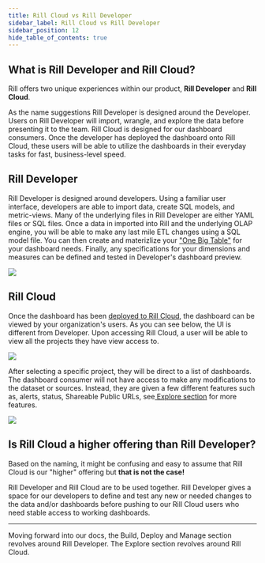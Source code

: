 ```yaml
---
title: Rill Cloud vs Rill Developer 
sidebar_label: Rill Cloud vs Rill Developer 
sidebar_position: 12
hide_table_of_contents: true
---
```


## What is Rill Developer and Rill Cloud?

Rill offers two unique experiences within our product, **Rill Developer** and **Rill Cloud**.

As the name suggestions Rill Developer is designed around the Developer. Users on Rill Developer will import, wrangle, and explore the data before presenting it to the team. 
Rill Cloud is designed for our dashboard consumers. Once the developer has deployed the dashboard onto Rill Cloud, these users will be able to utilize the dashboards in their everyday tasks for fast, business-level speed.





## Rill Developer

Rill Developer is designed around developers. Using a familiar user interface, developers are able to import data, create SQL models, and metric-views. Many of the underlying files in Rill Developer are either YAML files or SQL files. Once a data in imported into Rill and the underlying OLAP engine, you will be able to make any last mile ETL changes using a SQL model file. You can then create and materizlize your ["One Big Table"](../build/models/models.md) for your dashboard needs. Finally, any specifications for your dimensions and measures can be defined and tested in Developer's dashboard preview.

<img src = '/img/concepts/rcvsrd/empty-project.png' class='rounded-gif' />





## Rill Cloud

Once the dashboard has been [deployed to Rill Cloud](../deploy/existing-project/existing-project.md), the dashboard can be viewed by your organization's users. As you can see below, the UI is different from Developer. Upon accessing Rill Cloud, a user will be able to view all the projects they have view access to. 


<img src = '/img/concepts/rcvsrd/rill-cloud-projects.png' class='rounded-gif' />
<br />



 After selecting a specific project, they will be direct to a list of dashboards. The dashboard consumer will not have access to make any modifications to the dataset or sources. Instead, they are given a few different features such as, alerts, status, Shareable Public URLs, see[ Explore section](../explore/dashboard-101.md) for more features.


<img src = '/img/concepts/rcvsrd/Rill-cloud.png' class='rounded-gif' />

## Is Rill Cloud a higher offering than Rill Developer?

Based on the naming, it might be confusing and easy to assume that Rill Cloud is our "higher" offering but **that is not the case!** 


Rill Developer and Rill Cloud are to be used together. Rill Developer gives a space for our developers to define and test any new or needed changes to the data and/or dashboards before pushing to our Rill Cloud users who need stable access to working dashboards. 

---
Moving forward into our docs, the Build, Deploy and Manage section revolves around Rill Developer. The Explore section revolves around Rill Cloud.